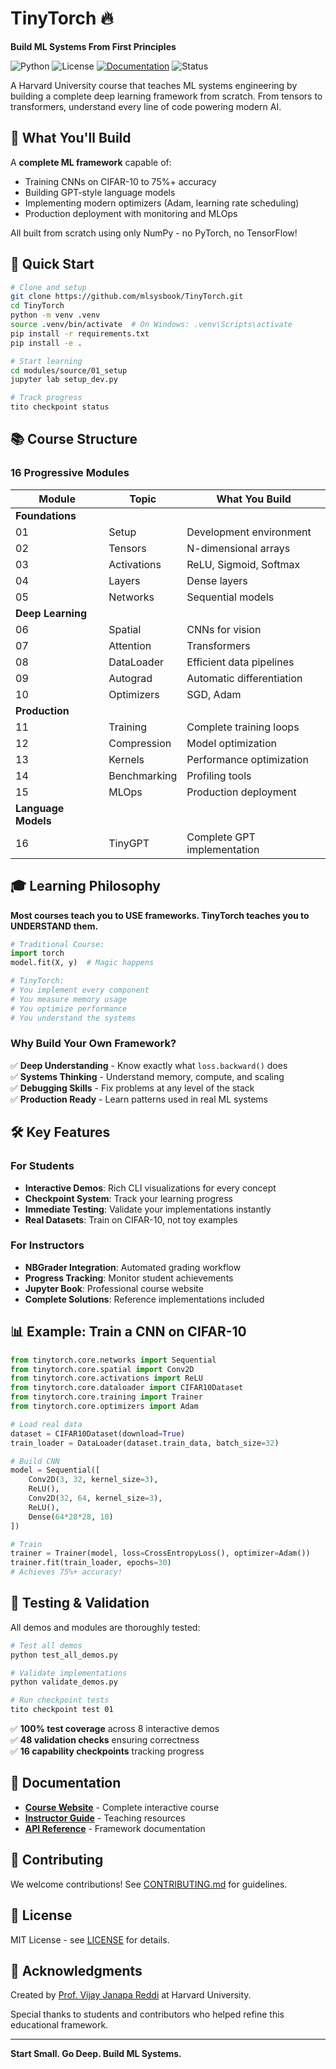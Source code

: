 # TinyTorch 🔥

**Build ML Systems From First Principles**

![Python](https://img.shields.io/badge/python-3.8+-blue.svg)
![License](https://img.shields.io/badge/license-MIT-green.svg)
[![Documentation](https://img.shields.io/badge/docs-jupyter_book-orange.svg)](https://mlsysbook.github.io/TinyTorch/)
![Status](https://img.shields.io/badge/status-active-success.svg)

A Harvard University course that teaches ML systems engineering by building a complete deep learning framework from scratch. From tensors to transformers, understand every line of code powering modern AI.

## 🎯 What You'll Build

A **complete ML framework** capable of:
- Training CNNs on CIFAR-10 to 75%+ accuracy
- Building GPT-style language models
- Implementing modern optimizers (Adam, learning rate scheduling)
- Production deployment with monitoring and MLOps

All built from scratch using only NumPy - no PyTorch, no TensorFlow!

## 🚀 Quick Start

```bash
# Clone and setup
git clone https://github.com/mlsysbook/TinyTorch.git
cd TinyTorch
python -m venv .venv
source .venv/bin/activate  # On Windows: .venv\Scripts\activate
pip install -r requirements.txt
pip install -e .

# Start learning
cd modules/source/01_setup
jupyter lab setup_dev.py

# Track progress
tito checkpoint status
```

## 📚 Course Structure

### **16 Progressive Modules**

| Module | Topic | What You Build |
|--------|-------|----------------|
| **Foundations** | | |
| 01 | Setup | Development environment |
| 02 | Tensors | N-dimensional arrays |
| 03 | Activations | ReLU, Sigmoid, Softmax |
| 04 | Layers | Dense layers |
| 05 | Networks | Sequential models |
| **Deep Learning** | | |
| 06 | Spatial | CNNs for vision |
| 07 | Attention | Transformers |
| 08 | DataLoader | Efficient data pipelines |
| 09 | Autograd | Automatic differentiation |
| 10 | Optimizers | SGD, Adam |
| **Production** | | |
| 11 | Training | Complete training loops |
| 12 | Compression | Model optimization |
| 13 | Kernels | Performance optimization |
| 14 | Benchmarking | Profiling tools |
| 15 | MLOps | Production deployment |
| **Language Models** | | |
| 16 | TinyGPT | Complete GPT implementation |

## 🎓 Learning Philosophy

**Most courses teach you to USE frameworks. TinyTorch teaches you to UNDERSTAND them.**

```python
# Traditional Course:
import torch
model.fit(X, y)  # Magic happens

# TinyTorch:
# You implement every component
# You measure memory usage
# You optimize performance
# You understand the systems
```

### Why Build Your Own Framework?

✅ **Deep Understanding** - Know exactly what `loss.backward()` does  
✅ **Systems Thinking** - Understand memory, compute, and scaling  
✅ **Debugging Skills** - Fix problems at any level of the stack  
✅ **Production Ready** - Learn patterns used in real ML systems  

## 🛠️ Key Features

### For Students
- **Interactive Demos**: Rich CLI visualizations for every concept
- **Checkpoint System**: Track your learning progress
- **Immediate Testing**: Validate your implementations instantly
- **Real Datasets**: Train on CIFAR-10, not toy examples

### For Instructors
- **NBGrader Integration**: Automated grading workflow
- **Progress Tracking**: Monitor student achievements
- **Jupyter Book**: Professional course website
- **Complete Solutions**: Reference implementations included

## 📊 Example: Train a CNN on CIFAR-10

```python
from tinytorch.core.networks import Sequential
from tinytorch.core.spatial import Conv2D
from tinytorch.core.activations import ReLU
from tinytorch.core.dataloader import CIFAR10Dataset
from tinytorch.core.training import Trainer
from tinytorch.core.optimizers import Adam

# Load real data
dataset = CIFAR10Dataset(download=True)
train_loader = DataLoader(dataset.train_data, batch_size=32)

# Build CNN
model = Sequential([
    Conv2D(3, 32, kernel_size=3),
    ReLU(),
    Conv2D(32, 64, kernel_size=3),
    ReLU(),
    Dense(64*28*28, 10)
])

# Train
trainer = Trainer(model, loss=CrossEntropyLoss(), optimizer=Adam())
trainer.fit(train_loader, epochs=30)
# Achieves 75%+ accuracy!
```

## 🧪 Testing & Validation

All demos and modules are thoroughly tested:

```bash
# Test all demos
python test_all_demos.py

# Validate implementations
python validate_demos.py

# Run checkpoint tests
tito checkpoint test 01
```

✅ **100% test coverage** across 8 interactive demos  
✅ **48 validation checks** ensuring correctness  
✅ **16 capability checkpoints** tracking progress  

## 📖 Documentation

- **[Course Website](https://mlsysbook.github.io/TinyTorch/)** - Complete interactive course
- **[Instructor Guide](docs/INSTRUCTOR_GUIDE.md)** - Teaching resources
- **[API Reference](https://mlsysbook.github.io/TinyTorch/api)** - Framework documentation

## 🤝 Contributing

We welcome contributions! See [CONTRIBUTING.md](CONTRIBUTING.md) for guidelines.

## 📄 License

MIT License - see [LICENSE](LICENSE) for details.

## 🙏 Acknowledgments

Created by [Prof. Vijay Janapa Reddi](https://vijay.seas.harvard.edu) at Harvard University.

Special thanks to students and contributors who helped refine this educational framework.

---

**Start Small. Go Deep. Build ML Systems.**